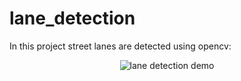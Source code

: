 # lane_detection
In this project street lanes are detected using opencv:

<p align="center">
<img src="./lane_detection.gif" alt="lane detection demo">
</p>
